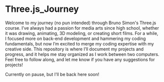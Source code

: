 # Three.js_Journey

Welcome to my journey (no pun intended) through Bruno Simon's Three.js course. I’ve always had a passion for media arts since high school, whether it was drawing, animating, 3D modeling, or creating short films. For a while, I focused more on back-end development and hammering my coding fundamentals, but now I’m excited to merge my coding expertise with my creative side. This repository is where I’ll document my projects and progress, and it helps me stay organized as I work between two computers. Feel free to follow along, and let me know if you have any suggestions for projects!

Currently on pause, but I'll be back here soon!
